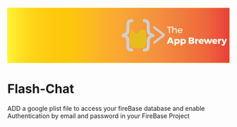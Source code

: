 ![App Brewery Banner](Documentation/AppBreweryBanner.png)

# Flash-Chat

   ADD a google plist file to access your fireBase database
   and enable Authentication by email and password in your FireBase Project
   
